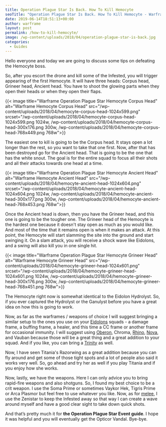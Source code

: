 ```yaml
---
title: Operation Plague Star Is Back. How To Kill Hemocyte
seoTitle: "Operation Plague Star Is Back. How To Kill Hemocyte - Warframe Blog"
date: 2019-06-14T18:51:13+00:00
author: warframe
layout: post
permalink: /how-to-kill-hemocyte/
image: /wp-content/uploads/2018/04/operation-plague-star-is-back.jpg
categories:
  - Guides
---
```

Hello everyone and today we are going to discuss some tips on defeating the Hemocyte boss.<!--more-->

So, after you escort the drone and kill some of the Infested, you will trigger appearing of the first Hemocyte. It will have three heads: Corpus head, Grineer head, Ancient head. You have to shoot the glowing parts when they open their heads or when they open their flaps.

{{< image title="Warframe Operation Plague Star Hemocyte Corpus Head" alt="Warframe Hemocyte Corpus Head" src="/wp-content/uploads/2018/04/hemocyte-corpus-head-1024x599.png" srcset="/wp-content/uploads/2018/04/hemocyte-corpus-head-1024x599.png 1024w, /wp-content/uploads/2018/04/hemocyte-corpus-head-300x176.png 300w, /wp-content/uploads/2018/04/hemocyte-corpus-head-768x449.png 768w">}}

The easiest one to kill is going to be the Corpus head. It stays open a lot longer than the rest, so you want to take that one first. Now, after that has been destroyed go for the Ancient head. That is going to be the one that has the white snout. The goal is for the entire squad to focus all their shots and all their attacks towards one head at a time.

{{< image title="Warframe Operation Plague Star Hemocyte Ancient Head" alt="Warframe Hemocyte Ancient Head" src="/wp-content/uploads/2018/04/hemocyte-ancient-head-1024x604.png" srcset="/wp-content/uploads/2018/04/hemocyte-ancient-head-1024x604.png 1024w, /wp-content/uploads/2018/04/hemocyte-ancient-head-300x177.png 300w, /wp-content/uploads/2018/04/hemocyte-ancient-head-768x453.png 768w">}}

Once the Ancient head is down, then you have the Grineer head, and this one is going to be the tougher one.  The Grineer head of the Hemocyte is the hardest one because it doesn't stay open as much as you would like. And most of the time that it remains open is when it makes an attack. At this point, the Hemocyte will start slamming the site into the ground and start swinging it. On a slam attack, you will receive a shock wave like Eidolons, and a swing will also kill you in one single hit.

{{< image title="Warframe Operation Plague Star Hemocyte Grineer Head" alt="Warframe Hemocyte Grineer Head" src="/wp-content/uploads/2018/04/hemocyte-grineer-head-1024x601.png" srcset="/wp-content/uploads/2018/04/hemocyte-grineer-head-1024x601.png 1024w, /wp-content/uploads/2018/04/hemocyte-grineer-head-300x176.png 300w, /wp-content/uploads/2018/04/hemocyte-grineer-head-768x451.png 768w">}}

The Hemocyte right now is somewhat identical to the Eidolon Hydrolyst. So, if you ever captured the Hydrolyst or the Ganulyst before you have a great idea on how this is going to work.

Now, as far as the warframes / weapons of choice I will suggest bringing a similar setup to the ones you use on your [Eidolons](https://warframeblog.com/spawn-defeat-gantulyst-hydrolyst/) squads - a damage frame, a buffing frame, a healer, and this time a CC frame or another frame for occasional immunity. I will suggest using [Oberon](https://warframeblog.com/oberon-eidolon-hunter-build/), Chroma, [Rhino](https://warframeblog.com/rhino-roar-build/), [Nova](https://warframeblog.com/nova-slow-build/), and Vauban because those will be a great thing and a great addition to your squad. And if you like, you can bring a [Trinity](https://warframeblog.com/trinity-blessing-build/) as well.

Now, I have seen Titania's Razorwing as a great addition because you can fly around and get some of those tight spots and a lot of people also said it works very well. So, go ahead and try her as well if you play Titania and if you enjoy how she works.

Now, lastly, we have the weapons. Here I can only advice you to bring rapid-fire weapons and also shotguns. So, I found my best choice to be a crit weapon. I use the Soma Prime or sometimes Vaykor Hek, Tigris Prime or Arca Plasmor but feel free to use whatever you like. Now, as for [melee](/melee-weapons/ "Melee Weapons in Warframe"), I use the Zenistar to keep the Infested away so that way I can create a wave around myself and have a good clear sight to take down quick shots.

And that’s pretty much it for **the Operation Plague Star Event guide**. I hope it was helpful and you will eventually get the Opticor Vandal. Bye-bye.